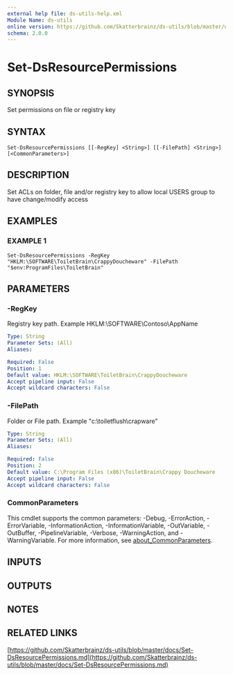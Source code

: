 ```yaml
---
external help file: ds-utils-help.xml
Module Name: ds-utils
online version: https://github.com/Skatterbrainz/ds-utils/blob/master/docs/Set-DsResourcePermissions.md
schema: 2.0.0
---
```


# Set-DsResourcePermissions

## SYNOPSIS
Set permissions on file or registry key

## SYNTAX

```
Set-DsResourcePermissions [[-RegKey] <String>] [[-FilePath] <String>] [<CommonParameters>]
```

## DESCRIPTION
Set ACLs on folder, file and/or registry key to allow local USERS group
to have change/modify access

## EXAMPLES

### EXAMPLE 1
```
Set-DsResourcePermissions -RegKey "HKLM:\SOFTWARE\ToiletBrain\CrappyDoucheware" -FilePath "$env:ProgramFiles\ToiletBrain"
```

## PARAMETERS

### -RegKey
Registry key path.
Example HKLM:\SOFTWARE\Contoso\AppName

```yaml
Type: String
Parameter Sets: (All)
Aliases:

Required: False
Position: 1
Default value: HKLM:\SOFTWARE\ToiletBrain\CrappyDoucheware
Accept pipeline input: False
Accept wildcard characters: False
```

### -FilePath
Folder or File path.
Example "c:\toiletflush\crapware"

```yaml
Type: String
Parameter Sets: (All)
Aliases:

Required: False
Position: 2
Default value: C:\Program Files (x86)\ToiletBrain\Crappy Doucheware
Accept pipeline input: False
Accept wildcard characters: False
```

### CommonParameters
This cmdlet supports the common parameters: -Debug, -ErrorAction, -ErrorVariable, -InformationAction, -InformationVariable, -OutVariable, -OutBuffer, -PipelineVariable, -Verbose, -WarningAction, and -WarningVariable. For more information, see [about_CommonParameters](http://go.microsoft.com/fwlink/?LinkID=113216).

## INPUTS

## OUTPUTS

## NOTES

## RELATED LINKS

[https://github.com/Skatterbrainz/ds-utils/blob/master/docs/Set-DsResourcePermissions.md](https://github.com/Skatterbrainz/ds-utils/blob/master/docs/Set-DsResourcePermissions.md)


